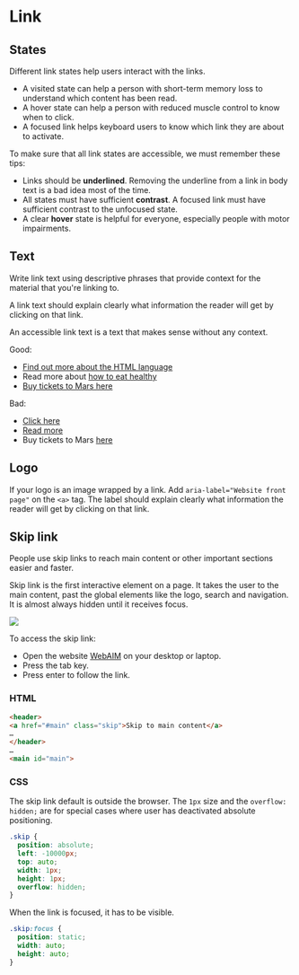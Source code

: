 # Link

## States

Different link states help users interact with the links.
- A visited state can help a person with short-term memory loss to understand which content has been read.
- A hover state can help a person with reduced muscle control to know when to click.
- A focused link helps keyboard users to know which link they are about to activate.

To make sure that all link states are accessible, we must remember these tips:

- Links should be **underlined**. Removing the underline from a link in body text is a bad idea most of the time.
- All states must have sufficient **contrast**. A focused link must have sufficient contrast to the unfocused state.
- A clear **hover** state is helpful for everyone, especially people with motor impairments.


## Text

Write link text using descriptive phrases that provide context for the material that you're linking to.

A link text should explain clearly what information the reader will get by clicking on that link.

An accessible link text is a text that makes sense without any context.

Good:
- [Find out more about the HTML language](#)
- Read more about [how to eat healthy](#)
- [Buy tickets to Mars here](#)

Bad:
- [Click here](#)
- [Read more](#)
- Buy tickets to Mars [here](#)


## Logo

If your logo is an image wrapped by a link. Add `aria-label="Website front page"` on the `<a>` tag. The label should explain clearly what information the reader will get by clicking on that link.


## Skip link

People use skip links to reach main content or other important sections easier and faster.

Skip link is the first interactive element on a page. It takes the user to the main content, past the global elements like the logo, search and navigation. It is almost always hidden until it receives focus.

![](https://www.w3schools.com/accessibility/img_webaim_skip.png)

To access the skip link:

- Open the website [WebAIM](https://webaim.org/) on your desktop or laptop.
- Press the tab key. 
- Press enter to follow the link.

### HTML

```html
<header>
<a href="#main" class="skip">Skip to main content</a>
…
</header>
…
<main id="main">
```

### CSS

The skip link default is outside the browser. The `1px` size and the `overflow: hidden;` are for special cases where user has deactivated absolute positioning.

```css
.skip {
  position: absolute;
  left: -10000px;
  top: auto;
  width: 1px;
  height: 1px;
  overflow: hidden;
}
```

When the link is focused, it has to be visible. 

```css
.skip:focus {
  position: static;
  width: auto;
  height: auto;
}
```
